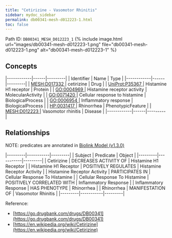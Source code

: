 ```yaml
---
title: "Cetirizine - Vasomotor Rhinitis"
sidebar: mydoc_sidebar
permalink: db00341-mesh-d012223-1.html
toc: false 
---
```



Path ID: `DB00341_MESH_D012223_1`
{% include image.html url="images/db00341-mesh-d012223-1.png" file="db00341-mesh-d012223-1.png" alt="db00341-mesh-d012223-1" %}

## Concepts

|------------|------|---------|
| Identifier | Name | Type    |
|------------|------|---------|
| <a href="https://identifiers.org/MESH:D017332">MESH:D017332 </a> | cetirizine | Drug |
| <a href="https://identifiers.org/UniProt:P35367">UniProt:P35367 </a> | Histamine H1 receptor | Protein |
| <a href="https://identifiers.org/GO:0004969">GO:0004969 </a> | Histamine receptor activity | MolecularActivity |
| <a href="https://identifiers.org/GO:0071420">GO:0071420 </a> | Cellular response to histamine | BiologicalProcess |
| <a href="https://identifiers.org/GO:0006954">GO:0006954 </a> | Inflammatory response | BiologicalProcess |
| <a href="https://identifiers.org/HP:0031417">HP:0031417 </a> | Rhinorrhea | PhenotypicFeature |
| <a href="https://identifiers.org/MESH:D012223">MESH:D012223 </a> | Vasomotor rhinitis | Disease |
|------------|------|---------|

## Relationships


NOTE: predicates are annotated in <a href="https://github.com/biolink/biolink-model/releases/tag/v1.3.0">Biolink Model (v1.3.0)</a>

|---------|-----------|---------|
| Subject | Predicate | Object  |
|---------|-----------|---------|
| Cetirizine | DECREASES ACTIVITY OF | Histamine H1 Receptor |
| Histamine H1 Receptor | POSITIVELY REGULATES | Histamine Receptor Activity |
| Histamine Receptor Activity | PARTICIPATES IN | Cellular Response To Histamine |
| Cellular Response To Histamine | POSITIVELY CORRELATED WITH | Inflammatory Response |
| Inflammatory Response | HAS PHENOTYPE | Rhinorrhea |
| Rhinorrhea | MANIFESTATION OF | Vasomotor Rhinitis |
|---------|-----------|---------|

Reference: 
  - [https://go.drugbank.com/drugs/DB00341](https://go.drugbank.com/drugs/DB00341)
  - [https://en.wikipedia.org/wiki/Cetirizine](https://en.wikipedia.org/wiki/Cetirizine)
